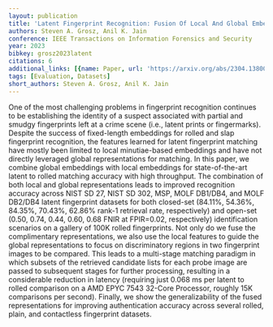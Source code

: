 ```yaml
---
layout: publication
title: 'Latent Fingerprint Recognition: Fusion Of Local And Global Embeddings'
authors: Steven A. Grosz, Anil K. Jain
conference: IEEE Transactions on Information Forensics and Security
year: 2023
bibkey: grosz2023latent
citations: 6
additional_links: [{name: Paper, url: 'https://arxiv.org/abs/2304.13800'}]
tags: [Evaluation, Datasets]
short_authors: Steven A. Grosz, Anil K. Jain
---
```

One of the most challenging problems in fingerprint recognition continues to
be establishing the identity of a suspect associated with partial and smudgy
fingerprints left at a crime scene (i.e., latent prints or fingermarks).
Despite the success of fixed-length embeddings for rolled and slap fingerprint
recognition, the features learned for latent fingerprint matching have mostly
been limited to local minutiae-based embeddings and have not directly leveraged
global representations for matching. In this paper, we combine global
embeddings with local embeddings for state-of-the-art latent to rolled matching
accuracy with high throughput. The combination of both local and global
representations leads to improved recognition accuracy across NIST SD 27, NIST
SD 302, MSP, MOLF DB1/DB4, and MOLF DB2/DB4 latent fingerprint datasets for
both closed-set (84.11%, 54.36%, 84.35%, 70.43%, 62.86% rank-1 retrieval rate,
respectively) and open-set (0.50, 0.74, 0.44, 0.60, 0.68 FNIR at FPIR=0.02,
respectively) identification scenarios on a gallery of 100K rolled
fingerprints. Not only do we fuse the complimentary representations, we also
use the local features to guide the global representations to focus on
discriminatory regions in two fingerprint images to be compared. This leads to
a multi-stage matching paradigm in which subsets of the retrieved candidate
lists for each probe image are passed to subsequent stages for further
processing, resulting in a considerable reduction in latency (requiring just
0.068 ms per latent to rolled comparison on a AMD EPYC 7543 32-Core Processor,
roughly 15K comparisons per second). Finally, we show the generalizability of
the fused representations for improving authentication accuracy across several
rolled, plain, and contactless fingerprint datasets.
